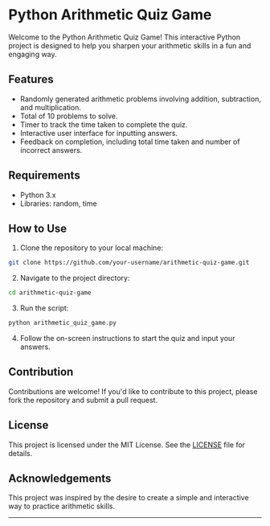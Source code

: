 # Python Arithmetic Quiz Game

Welcome to the Python Arithmetic Quiz Game! This interactive Python project is designed to help you sharpen your arithmetic skills in a fun and engaging way.

## Features

- Randomly generated arithmetic problems involving addition, subtraction, and multiplication.
- Total of 10 problems to solve.
- Timer to track the time taken to complete the quiz.
- Interactive user interface for inputting answers.
- Feedback on completion, including total time taken and number of incorrect answers.

## Requirements

- Python 3.x
- Libraries: random, time

## How to Use

1. Clone the repository to your local machine:

```bash
git clone https://github.com/your-username/arithmetic-quiz-game.git
```

2. Navigate to the project directory:

```bash
cd arithmetic-quiz-game
```

3. Run the script:

```bash
python arithmetic_quiz_game.py
```

4. Follow the on-screen instructions to start the quiz and input your answers.

## Contribution

Contributions are welcome! If you'd like to contribute to this project, please fork the repository and submit a pull request.

## License

This project is licensed under the MIT License. See the [LICENSE](LICENSE) file for details.

## Acknowledgements

This project was inspired by the desire to create a simple and interactive way to practice arithmetic skills.

---

